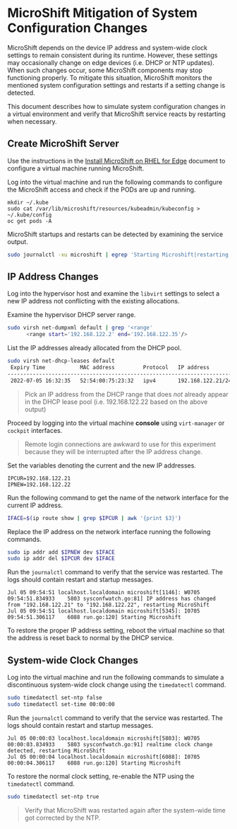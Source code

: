 # MicroShift Mitigation of System Configuration Changes

MicroShift depends on the device IP address and system-wide clock settings to remain consistent during its runtime. However, these settings may occasionally change on edge devices (i.e. DHCP or NTP updates). When such changes occur, some MicroShift components may stop functioning properly. To mitigate this situation, MicroShift monitors the mentioned system configuration settings and restarts if a setting change is detected.

This document describes how to simulate system configuration changes in a virtual environment and verify that MicroShift service reacts by restarting when necessary.

## Create MicroShift Server
Use the instructions in the [Install MicroShift on RHEL for Edge](./rhel4edge_iso.md) document to configure a virtual machine running MicroShift. 

Log into the virtual machine and run the following commands to configure the MicroShift access and check if the PODs are up and running.

```
mkdir ~/.kube
sudo cat /var/lib/microshift/resources/kubeadmin/kubeconfig > ~/.kube/config
oc get pods -A
```

MicroShift startups and restarts can be detected by examining the service output.

```bash
sudo journalctl -xu microshift | egrep 'Starting Microshift|restarting MicroShift'
```

## IP Address Changes
Log into the hypervisor host and examine the `libvirt` settings to select a new IP address not conflicting with the existing allocations.

Examine the hypervisor DHCP server range.

```bash
sudo virsh net-dumpxml default | grep '<range'
      <range start='192.168.122.2' end='192.168.122.35'/>
```

List the IP addresses already allocated from the DHCP pool.

```bash
sudo virsh net-dhcp-leases default
 Expiry Time           MAC address         Protocol   IP address          Hostname         Client ID or DUID
-----------------------------------------------------------------------------------------------------------------
 2022-07-05 16:32:35   52:54:00:75:23:32   ipv4       192.168.122.21/24   -                01:52:54:00:75:23:32
```

> Pick an IP address from the DHCP range that does *not* already appear in the DHCP lease pool (i.e. 192.168.122.22 based on the above output)

Proceed by logging into the virtual machine **console** using `virt-manager` or `cockpit` interfaces.
> Remote login connections are awkward to use for this experiment because they will be interrupted after the IP address change.

Set the variables denoting the current and the new IP addresses.

```
IPCUR=192.168.122.21
IPNEW=192.168.122.22
```

Run the following command to get the name of the network interface for the current IP address.

```bash
IFACE=$(ip route show | grep $IPCUR | awk '{print $3}')
```

Replace the IP address on the network interface running the following commands.

```bash
sudo ip addr add $IPNEW dev $IFACE
sudo ip addr del $IPCUR dev $IFACE
```

Run the `journalctl` command to verify that the service was restarted. The logs should contain restart and startup messages.
```
Jul 05 09:54:51 localhost.localdomain microshift[1146]: W0705 09:54:51.834933    5803 sysconfwatch.go:81] IP address has changed from "192.168.122.21" to "192.168.122.22", restarting MicroShift
Jul 05 09:54:51 localhost.localdomain microshift[5345]: I0705 09:54:51.306117    6088 run.go:120] Starting Microshift
```

To restore the proper IP address setting, reboot the virtual machine so that the address is reset back to normal by the DHCP service.

## System-wide Clock Changes
Log into the virtual machine and run the following commands to simulate a discontinuous system-wide clock change using the `timedatectl` command.

```bash
sudo timedatectl set-ntp false
sudo timedatectl set-time 00:00:00
```

Run the `journalctl` command to verify that the service was restarted. The logs should contain restart and startup messages.
```
Jul 05 00:00:03 localhost.localdomain microshift[5803]: W0705 00:00:03.834933    5803 sysconfwatch.go:91] realtime clock change detected, restarting MicroShift
Jul 05 00:00:04 localhost.localdomain microshift[6088]: I0705 00:00:04.306117    6088 run.go:120] Starting Microshift
```

To restore the normal clock setting, re-enable the NTP using the `timedatectl` command.
```bash
sudo timedatectl set-ntp true
```

> Verify that MicroShift was restarted again after the system-wide time got corrected by the NTP.
